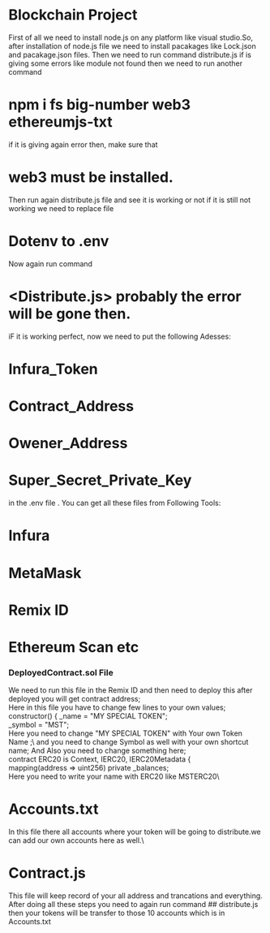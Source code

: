 # Blockchain Project 
First of all we need to install node.js on any platform like visual studio.So, after installation of node.js file we need to install pacakages like Lock.json and pacakage.json files.
Then we need to run command distribute.js if is giving some errors like module not found then we need to run another command
 # npm i fs big-number web3 ethereumjs-txt
if it is giving again error then, make sure that 
# web3 must be installed.
Then run again distribute.js file and see it is working or not if it is still not working we need to replace file
# Dotenv to  .env
Now again run command 
# <Distribute.js> probably the error will be gone then.
iF it is working perfect, now we need to put the following Adesses:
# Infura_Token
# Contract_Address
# Owener_Address
# Super_Secret_Private_Key
in the .env  file .
You can get all these files from Following Tools:
# Infura
# MetaMask
# Remix ID 
# Ethereum Scan etc
### DeployedContract.sol File
We need to run this file in the Remix ID and then need to deploy this after deployed you will get contract address;\
Here in this file you have to change few lines to your own values;\
 constructor() \{
        _name = "MY SPECIAL TOKEN";\
        _symbol = "MST";\
Here you need to change "MY SPECIAL TOKEN" with Your own Token Name ;\ and you need to change Symbol as well with your own shortcut name;
And Also you need to change something here;\
contract ERC20 is Context, IERC20, IERC20Metadata {\
    mapping(address => uint256) private _balances;\
Here you need to write your name with ERC20 like MSTERC20\

# Accounts.txt
In this file there all accounts where your token will be going to distribute.we can add our own accounts here as well.\
# Contract.js
This file will keep record of your all address and trancations and everything.\
After doing all these steps you need to again run command ## distribute.js  then your tokens will be transfer to those 10 accounts which is in Accounts.txt
